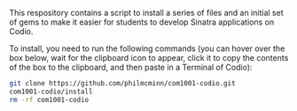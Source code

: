 This respository contains a script to install a series of files and an initial set of gems to make it easier for students to develop Sinatra applications on Codio. 

To install, you need to run the following commands (you can hover over the box below, wait for the clipboard icon to appear, click it to copy the contents of the box to the clipboard, and then paste in a Terminal of Codio):

```sh
git clone https://github.com/philmcminn/com1001-codio.git
com1001-codio/install
rm -rf com1001-codio
```
